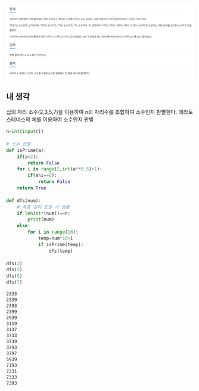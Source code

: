 ![문제](./problem.png)

## 내 생각
십의 자리 소수(2,3,5,7)을 이용하여 n의 자리수를 조합하여 소수인지 판별한다.
에라토스테네스의 체를 이용하여 소수인지 판별


```python
n=int(input())

# 소수 판별
def isPrime(a):
    if(a<2):
        return False
    for i in range(2,int(a**0.5)+1):
        if(a%i==0):
            return False
    return True

def dfs(num):
	# 목표 길이 도달 시 멈춤
    if len(str(num))==n:
        print(num)
    else:
        for i in range(10):
            temp=num*10+i
            if isPrime(temp):
                dfs(temp)

dfs(2)
dfs(3)
dfs(5)
dfs(7)
```

    2333
    2339
    2393
    2399
    2939
    3119
    3137
    3733
    3739
    3793
    3797
    5939
    7193
    7331
    7333
    7393

